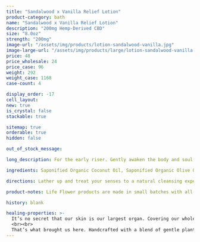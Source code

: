 ```yaml
---
title: "Sandalwood x Vanilla Relief Lotion"
product-category: bath
name: "Sandalwood x Vanilla Relief Lotion"
description: "200mg Hemp-Derived CBD"
size: "8.0oz"
strength: "200mg"
image-url: "/assets/img/products/lotion-sandalwood-vanilla.jpg"
image-large-url: "/assets/img/products/large/lotion-sandalwood-vanilla.jpg"
price: 48
price_wholesale: 24
price_case: 96
weight: 292
weight_case: 1168
case-count: 4

display_order: -17
cell_layout:
new: true
is_crystal: false
stackable: true

sitemap: true
orderable: true
hidden: false

out_of_stock_message:

long_description: For the early riser. Gently awaken the body and soul with an uplifting Lemongrass wash.  Lemongrass essential oil is anti-depressive, antiseptic and astringent, it sterilizes the pores, serves as a natural toner and strengthens skin tissues - making it a great solution for those struggling with skin conditions like acne or eczema. Packed with citral and limonene, Lemongrass kills off bacteria and fungi associated with ringworm, athlete’s foot and even candida. Infused with a cleansed, tumbled Citrine - the stone of mental clarity and visualization.

ingredients: Saponified Organic Coconut Oil, Saponified Organic Olive Oil, Saponified Organic Jojoba Oil, Organic Hemp-Derived CBD Isolate, Lemongrass Essential Oil, Natural Rosemary Extract, Organic Aloe Vera, Cleansed & Charged Citrine

directions: Lather up and treat your senses to a natural cleansing experience. Massage the plant oils deep into your skin and inhale, hold for 5 seconds. Exhale, hold for 5 seconds and repeat 5 times for a soothing, aromatic treat.

product-notes: Life Flower products are made in small batches with all-natural and boutique ingredients. Orders are processed and ship within 14 business days. Please allow additional time for&nbsp;delivery.

history: blank

healing-properties: >-
  It’s no secret that our skin is our largest organ. Covering our whole body, it is our primary line of defense against illness and dis-ease which can be a big job in today’s society. The vast majority of soap on store shelves is full of synthetics - chemical colors, fragrances/perfumes, foaming boasters, detergents and metals which can all be extremely damaging once rubbed into our most fragile and absorbent organ. Chronic use of these chemical soaps can cause our skin to store them in fat and even in the brain - leading to buildup of cancers and other illnesses. Not only are these chemicals horrible for us, every time we use them they are washed down our drains and introduced into our environment.
  <br><br>
  That’s what brought us here. Handcrafted with a blend of gentle plant oils that are divinely designed by Mother Nature to work with our fragile skin and eco-system, our conscious wash gives you clean without chemical. Thickened with pure organic Aloe and scented with 3 different anti-viral, locally sourced essential oils.
---
```

